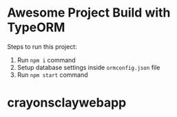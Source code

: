 # Awesome Project Build with TypeORM
        
Steps to run this project:

1. Run `npm i` command
2. Setup database settings inside `ormconfig.json` file
3. Run `npm start` command
# crayonsclaywebapp

